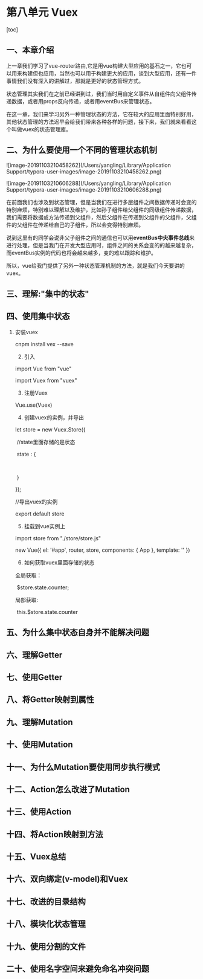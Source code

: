 # 第八单元 Vuex

[toc]



## 一、本章介绍

​		上一章我们学习了vue-router路由,它是用vue构建大型应用的基石之一，它也可以用来构建但也应用，当然也可以用于构建更大的应用，谈到大型应用，还有一件事情我们没有深入的讲解过，那就是更好的状态管理方式。

​		状态管理其实我们在之前已经讲到过，我们当时用自定义事件从自组件向父组件传递数据，或者用props反向传递，或者用eventBus来管理状态。

​		在这一章，我们来学习另外一种管理状态的方法，它在较大的应用里面特别好用，其他状态管理的方法迟早会给我们带来各种各样的问题，接下来，我们就来看看这个叫做vuex的状态管理库。

## 二、为什么要使用一个不同的管理状态机制

![image-20191103210458262](/Users/yangling/Library/Application Support/typora-user-images/image-20191103210458262.png)

![image-20191103210606288](/Users/yangling/Library/Application Support/typora-user-images/image-20191103210606288.png)

​		在前面我们也涉及到状态管理，但是当我们在进行多层组件之间数据传递时会变的特别麻烦，特别难以理解以及维护，比如孙子组件给父组件的同级组件传递数据，我们需要将数据或方法传递到父组件，然后父组件在传递到父组件的父组件，父组件的父组件在传递给自己的子组件，所以会变得特别麻烦。

​		说到这里有的同学会说非父子组件之间的通信也可以用**eventBus中央事件总线**来进行处理，但是当我门在开发大型应用时，组件之间的关系会变的的越来越复杂，而eventBus实例的代码也将会越来越多，变的难以跟踪和维护。

​		所以，vue给我门提供了另外一种状态管理机制的方法，就是我们今天要讲的vuex。

## 三、理解:"集中的状态"

## 四、使用集中状态

  1. 安装vuex

     cnpm install vex --save

		2. 引入

     import Vue from "vue"

     import Vuex from "vuex"

		3. 注册Vuex

     Vue.use(Vuex)

		4. 创建vuex的实例，并导出

     let store = new Vuex.Store({

     ​	//state里面存储的是状态

     ​	state : {

     ​	

     ​	}

     });

     //导出vuex的实例

     export default store

		5. 挂载到vue实例上

     import store from "./store/store.js"

     new Vue({
       el: '#app',
       router,
       store,
       components: { App },
       template: '<App/>'
     })

		6. 如何获取vuex里面存储的状态

     全局获取：

     ​	$store.state.counter;

     局部获取:

     ​	this.$store.state.counter

## 五、为什么集中状态自身并不能解决问题

## 六、理解Getter

## 七、使用Getter

## 八、将Getter映射到属性

## 九、理解Mutation

## 十、使用Mutation

## 十一、为什么Mutation要使用同步执行模式

## 十二、Action怎么改进了Mutation

## 十三、使用Action

## 十四、将Action映射到方法

## 十五、Vuex总结

## 十六、双向绑定(v-model)和Vuex

## 十七、改进的目录结构

## 十八、模块化状态管理

## 十九、使用分割的文件

## 二十、使用名字空间来避免命名冲突问题

